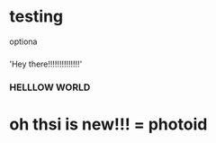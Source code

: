 # testing
optiona
#####

'Hey there!!!!!!!!!!!!!!'

### HELLLOW WORLD


# oh thsi is new!!! = photoid

